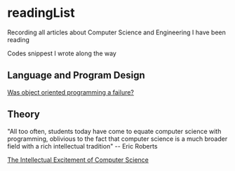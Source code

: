# readingList
Recording all articles about Computer Science and Engineering I have been reading

Codes snippest I wrote along the way
## Language and Program Design
[Was object oriented programming a failure?](https://www.quora.com/Was-object-oriented-programming-a-failure)

## Theory

"All too often, students today have come to equate computer science with programming, oblivious to the fact that computer science is a much broader field with a rich intellectual
tradition" -- Eric Roberts

[The Intellectual Excitement of Computer Science](http://cs.stanford.edu/people/eroberts/courses/soco/)
